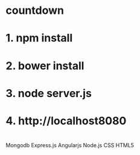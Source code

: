 # countdown
#
# 1. npm install
# 2. bower install
# 3. node server.js
# 4. http://localhost8080
#

Mongodb
Express.js
Angularjs
Node.js
CSS
HTML5